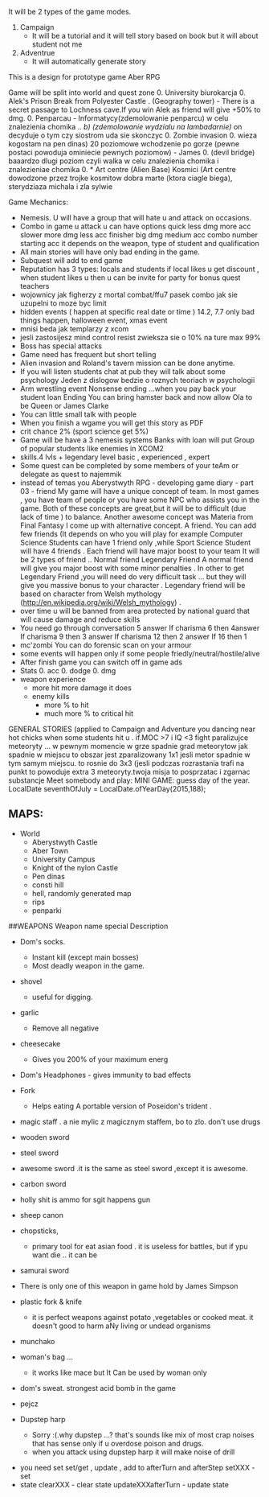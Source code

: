 

It will be 2 types of the game modes.
1. Campaign
    - It will be a tutorial and it will tell story based on book but it will about student not me
2. Adventrue
    - It will automatically generate story

This is a design for prototype game Aber RPG

Game will be split into world and quest zone
0.  University biurokarcja
0.  Alek's Prison Break from Polyester Castle . (Geography tower)
    -   There is a secret passage to Lochness cave.If you win Alek as friend will give +50% to dmg.
0. Penparcau - Informatycy(zdemolowanie penparcu)  w celu znalezienia chomika    ..
*b) 	(zdemolowanie wydzialu na lambadarnie)* on decyduje o tym czy siostrom uda sie skonczyc
0.   Zombie invasion
0.  wieza kogostam na pen dinas) 20 poziomowe wchodzenie po gorze (pewne postaci powoduja ominiecie pewnych poziomow) - James
0.   (devil bridge) baaardzo dlugi poziom czyli walka w celu znalezienia chomika i znalezieniae chomika
0.  * Art centre (Alien Base) Kosmici (Art centre dowodzone przez trojke kosmitow dobra marte (ktora ciagle biega), sterydziaza michala i zla sylwie


Game Mechanics:
-   Nemesis. U will have a group that will hate u and attack on occasions.
-   Combo in game u attack u can have options quick less dmg more acc slower more dmg less acc finisher big dmg medium acc  combo number starting acc  it depends on the weapon, type of student and qualification
-   All main stories will have only bad ending in the game.
-   Subquest will add to end game
-    Reputation has 3 types: locals and students if local likes u get discount , when student likes u then u can be invite for party for bonus quest        teachers
-   wojownicy jak figherzy z mortal combat/ffu7 pasek combo jak sie uzupelni to moze byc limit
-   hidden events ( happen at specific real date or time ) 14.2, 7.7 only bad things happen, halloween event, xmas event
-   mnisi beda jak templarzy z xcom
-   jesli zastosijesz mind control resist zwieksza sie o 10% na ture  max 99%
-   Boss has special attacks
-   Game need has frequent but short telling
-   Alien invasion and Roland's tavern mission can be done anytime.
-   If you will listen students chat at pub they will talk about some psychology Jeden z dislogow bedzie o roznych teoriach w psychologii
-   Arm wrestling  event
Nonsense ending ...when you pay back your student loan Ending You can bring hamster back and now allow Ola to be Queen or James Clarke
-   You can little small talk with people
-   When you finish a wgame you will get this story as  PDF
-   crit chance 2% (sport science get 5%)
-   Game will be have a 3 nemesis systems
    Banks with loan will put 
    Group of popular students like enemies in XCOM2
-   skills.4 lvls + legendary level basic , experienced , expert
-   Some quest can be completed by some members of your teAm or delegate as quest to najemmik
-   instead of temas you Aberystwyth RPG - developing game diary - part 03 - friend
                         My game will have a unique concept of team. In most games , you have team of people or you have some NPC who assists you in the game. Both of these concepts are great,but it will be to difficult (due lack of time ) to balance. Another awesome concept was Materia from Final Fantasy I come up with alternative concept. A friend. You can add few friends (It depends on who you will play for example Computer Science Students can have 1 friend only ,while Sport Science Student will have 4 friends . Each friend will have major boost to your team It will be 2 types of friend ..
                         Normal friend
                         Legendary Friend
                         A normal friend will give you major boost with some minor penalties  . In other to get Legendary Friend ,you will need do very difficult task ... but they will give you massive bonus to your character . Legendary friend will be based on character from Welsh mythology  (http://en.wikipedia.org/wiki/Welsh_mythology) .
-   over time u will be banned from area protected by  national guard that will cause damage and reduce skills
-   You need go through conversation 5 answer
    If charisma 6 then 4answer
    If charisma 9 then 3 answer
    If charisma 12 then 2 answer
    If 16 then 1
- mc'zombi You can do forensic scan on your armour
-   some events will happen only if some people friedly/neutral/hostile/alive
-   After finish game you can switch off in game ads
-   Stats 
    0.  acc
    0.  dodge
    0.  dmg
-   weapon experience 
    -   more hit more  damage it does
    -   enemy kills
        -   more % to hit
        -   much more % to critical hit
    
GENERAL STORIES (applied to Campaign and Adventure
you dancing near hot chicks when some students hit u .
if.MOC >7 i IQ <3 fight
paralizujce meteoryty ... w pewnym momencie w grze spadnie grad meteorytow
jak spadnie w miejscu to obszar jest zparalizowany 1x1 jesli metor spadnie w tym samym miejscu. to rosnie do 3x3 (jesli podczas rozrastania trafi na punkt to powoduje extra 3  meteoryty.twoja misja to posprzatac i zgarnac substancje
Meet somebody and play:
MINI GAME: guess day of the year. LocalDate seventhOfJuly = LocalDate.ofYearDay(2015,188);

## MAPS:
- World
    - Aberystwyth Castle
    - Aber Town
    - University Campus
    - Knight of the nylon Castle
    - Pen dinas
    - consti hill
    - hell, randomly generated map
    - rips
    - penparki
    
    
##WEAPONS
  Weapon name
  special
  Description
  
-   Dom's socks.
    -   Instant kill (except main bosses)
    -   Most deadly weapon in the game.
  
-  shovel
    -   useful for digging.
-   garlic
    -   Remove all negative
  
-   cheesecake
    -   Gives you 200% of your maximum energ
  
-    Dom's  Headphones
    -   gives immunity to bad effects
  
-   Fork
    -   Helps eating
  A portable version of Poseidon's trident .
 
-   magic staff .
    a nie mylic z magicznym staffem, bo to zlo. don't use drugs
  
-   wooden sword
-   steel sword
-   awesome sword .it is the same as steel sword ,except it is awesome.
-   carbon sword
-   holly shit is ammo for sgit happens gun
-   sheep canon
-   chopsticks,
    -   primary tool for eat asian food . it is useless for battles, but if ypu want die .. it can be
-   samurai sword
-   There is only one of this weapon in game hold by James Simpson
-   plastic fork & knife
    - it is perfect weapons against potato ,vegetables or cooked meat. it doesn't good to harm aNy living or undead organisms
-   munchako
-   woman's bag ...
    -  it works like mace but It Can be used by woman only
-   dom's sweat.
   strongest acid bomb in the game
-   pejcz
-   Dupstep harp
    -   Sorry :(.why dupstep ...? that's sounds like mix of most crap noises that has sense only if u overdose poison and drugs.
    -   when you attack using dupstep harp it will make noise of drill
 * you need set set/get , update , add to afterTurn and afterStep setXXX - set
 * state clearXXX - clear state updateXXXafterTurn - update state
